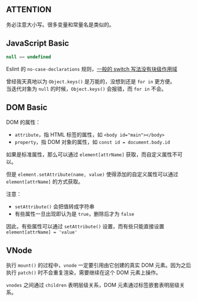 ## ATTENTION

务必注意大小写。很多变量和常量名是类似的。

## JavaScript Basic

```js
null == undefined
```

Eslint 的 `no-case-declarations` 规则，[一般的 switch 写法没有块级作用域](https://segmentfault.com/q/1010000012751143/a-1020000012751604)

曾经我天真地以为 `Object.keys()` 是万能的，没想到还是 `for in` 更方便。   
当迭代对象为 `null` 的时候，`Object.keys()` 会报错，而 `for in` 不会。

## DOM Basic

DOM 的属性：
- `attribute`，指 HTML 标签的属性，如 `<body id="main"></body>`
- `property`，指 DOM 对象的属性，如 `const id = document.body.id`

如果是标准属性，那么可以通过 `element[attrName]` 获取，而自定义属性不可以。

但是 `element.setAttribute(name, value)` 使得添加的自定义属性可以通过 `element[attrName]` 的方式获取。

注意：
- `setAttribute()` 会把值转成字符串
- 有些属性一旦出现即认为是 `true`，删除后才为 `false`

因此，有些属性可以通过 `setAttribute()` 设置，而有些只能直接设置 `element[attrName] = 'value'`

## VNode

执行 `mount()` 的过程中，`vnode` 一定要引用由它创建的真实 DOM 元素。因为之后执行 `patch()` 时不会重复渲染，需要继续在这个 DOM 元素上操作。

`vnodes` 之间通过 `children` 表明层级关系，DOM 元素通过标签嵌套表明层级关系。
